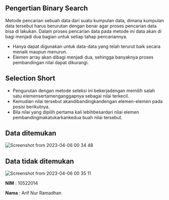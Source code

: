 ## Pengertian Binary Search
Metode pencarian sebuah data dari suatu kumpulan data, dimana kumpulan data tersebut harus berurutan dengan benar agar proses pencarian data bisa di lakukan. 
Dalam proses pencarian data pada metode ini data akan di bagi menjadi dua bagian untuk setiap tahap pencariannya. 
- Hanya dapat digunakan untuk data-data yang telah terurut baik secara menaik maupun menurun.
- Elemen array akan dibagi menjadi dua, sehingga banyaknya proses pembandingan nilai dapat dikurangi.

## Selection Short
- Pengurutan dengan metode seleksi ini bekerjadengan memilih salah satu elemensertamenganggapnya sebagai nilai terkecil. 
- Kemudian nilai tersebut akandibandingkandengan elemen-elemen pada posisi berikutnya.
- Bila nilai yang dipilih pertama kali lebihbesardari nilai elemen pembandingmakatukarkankedua buah nilai tersebut.

## Data ditemukan
![Screenshot from 2023-04-06 00 34 48](https://user-images.githubusercontent.com/91766087/230163687-6e05bccc-d918-4d7b-ad85-f52af17fd8c5.png)

## Data tidak ditemukan
![Screenshot from 2023-04-06 00 35 11](https://user-images.githubusercontent.com/91766087/230163661-57b5a71a-ee57-440a-918a-45ae0d44b398.png)




**NIM**     : 10522014

**Nama**   :  Arif Nur Ramadhan


